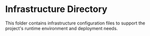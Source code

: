 # Infrastructure Directory

This folder contains infrastructure configuration files to support the project's runtime environment and deployment needs.